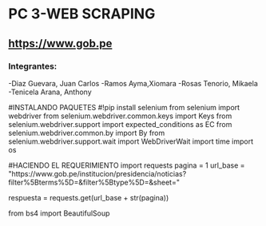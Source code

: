 # PC 3-WEB SCRAPING 
## https://www.gob.pe
### Integrantes:
-Diaz Guevara, Juan Carlos
-Ramos Ayma,Xiomara
-Rosas Tenorio, Mikaela
-Tenicela Arana, Anthony
<p>
#INSTALANDO PAQUETES 
#!pip install selenium
from selenium import webdriver
from selenium.webdriver.common.keys import Keys
from selenium.webdriver.support import expected_conditions as EC
from selenium.webdriver.common.by import By
from selenium.webdriver.support.wait import WebDriverWait
import time
import os
<p>
  #HACIENDO EL REQUERIMIENTO
import requests
pagina = 1
url_base = "https://www.gob.pe/institucion/presidencia/noticias?filter%5Bterms%5D=&amp;filter%5Btype%5D=&amp;sheet="
<p>
respuesta = requests.get(url_base + str(pagina))
<p>
from bs4 import BeautifulSoup
